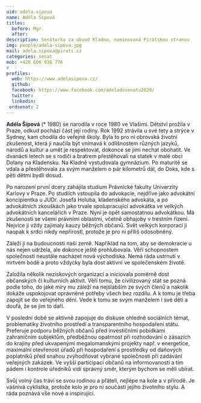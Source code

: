```yaml
---
uid: adela.sipova
name: Adéla Šípová
titles:
  before: Mgr.
  after: 
description: Senátorka za obvod Kladno, nominovaná Pirátskou stranou
img: people/adela-sipova.jpg
mail: adela.sipova@pirati.cz
categories: senat
mob: +420 606 938 776
#  - 
profiles:
  web: https://www.adelasipova.cz/
  github:
  facebook: https://www.facebook.com/adeladosenatu2020/
  twitter:
  linkedin:
 ordsenat: 2
---
```


**Adéla Šípová** (* 1980) se narodila v roce 1980 ve Vlašimi. Dětství prožila v Praze, odkud pochází část její rodiny. Rok 1992 strávila u své tety a strýce v Sydney, kam chodila do veřejné školy. Byla to pro ní obrovská životní zkušenost, která ji naučila být vnímavá k odlišnostem různých jazyků, národů a kultur a umět je respektovat, dokonce se jimi nechat obohatit. Ve dvanácti letech se s rodiči a bratrem přestěhovali na statek v malé obci Dolany na Kladensku. Na Kladně vystudovala gymnázium. Po maturitě se vdala a přestěhovala za svým manželem o pár kilometrů dál, do Doks, kde s pěti dětmi bydlí dosud.

Po narození první dcery zahájila studium Právnické fakulty Univerzity Karlovy v Praze. Po studiích vstoupila do advokacie, nejdříve jako advokátní koncipientka u JUDr. Josefa Holuba, kladenského advokáta, a po advokátních zkouškách jako trvale spolupracující advokátka ve velkých advokátních kancelářích v Praze. Nyní je opět samostatnou advokátkou. Má zkušenosti se všemi právními oblastmi, včetně obhajoby v trestním řízení. Nejvíce ji vždy zajímaly kauzy běžných občanů. Svět velkých korporací ji naopak k srdci nikdy nepřirostl, protože je pro ni příliš odosobněný.

Záleží ji na budoucnosti naší země. Například na tom, aby se demokracie u nás nejen udržela, ale dokonce ještě prohlubovala. Věří schopnostem společnosti neustále nacházet nová východiska. Nemá ráda ustrnutí v mrtvém bodě a proto vždycky byla dost aktivní ve společenském životě.

Založila několik neziskových organizací a iniciovala poměrně dost občanských či kulturních aktivit. Věří tomu, že civilizovaný stát se pozná podle toho, do jaké míry mu záleží na nejslabším ze svých členů a nakolik dokáže uspokojovat oprávněné potřeby všech bez rozdílu. A k tomu je třeba zapojit se do veřejného dění. Vede k tomu se svým manželem i své děti a doufá, že se jim to daří.

V poslední době se aktivně zapojuje do diskuse ohledně sociálních témat, problematiky životního prostředí a transparentního hospodaření státu. Preferuje podporu běžných občanů před investičními pobídkami zahraničním subjektům, předběžnou opatrnost při rozhodování o zásazích do krajiny před ukvapenými megalomanskými projekty např. v energetice, maximální otevřenost úřadů při hospodaření s prostředky od daňových poplatníků před snahou zvýhodňovat vybrané společnosti při zadávání veřejných zakázek. Ve vyšší participaci občanů na informovanosti a tím pádem i kontrole úředníků vidí správný směr, kterým bychom se měli ubírat.

Svůj volný čas tráví se svou rodinou a přáteli, nejlépe na kole a v přírodě. Je vášnivá cyklistka, protože kolo je pro ni součástí jejího životního stylu. A ráda poznává vše nové a inspirující.
